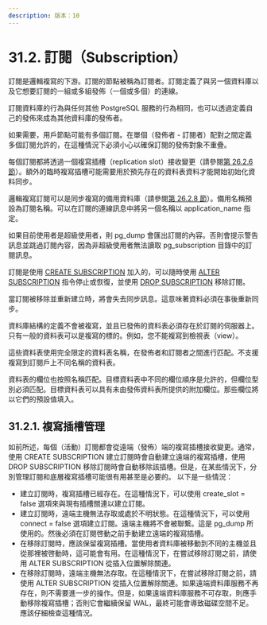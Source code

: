 ```yaml
---
description: 版本：10
---
```


# 31.2. 訂閱（Subscription）

訂閱是邏輯複寫的下游。訂閱的節點被稱為訂閱者。訂閱定義了與另一個資料庫以及它想要訂閱的一組或多組發佈（一個或多個）的連線。

訂閱資料庫的行為與任何其他 PostgreSQL 服務的行為相同，也可以透過定義自己的發佈來成為其他資料庫的發佈者。

如果需要，用戶節點可能有多個訂閱。在單個（發佈者 - 訂閱者）配對之間定義多個訂閱允許的，在這種情況下必須小心以確保訂閱的發佈對象不重疊。

每個訂閱都將透過一個複寫插槽（replication slot）接收變更（請參閱[第 26.2.6 節](../high-availability-load-balancing-and-replication/26.2.-log-shipping-standby-servers.md#26-2-6-replication-slots)）。額外的臨時複寫插槽可能需要用於預先存在的資料表資料才能開始初始化資料同步。

邏輯複寫訂閱可以是同步複寫的備用資料庫（請參閱[第 26.2.8 節](../high-availability-load-balancing-and-replication/26.2.-log-shipping-standby-servers.md#26-2-8-synchronous-replication)）。備用名稱預設為訂閱名稱。可以在訂閱的連線訊息中將另一個名稱以 application\_name 指定。

如果目前使用者是超級使用者，則 pg\_dump 會匯出訂閱的內容。否則會提示警告訊息並跳過訂閱內容，因為非超級使用者無法讀取 pg\_subscription 目錄中的訂閱訊息。

訂閱是使用 [CREATE SUBSCRIPTION](../../reference/sql-commands/create-subscription.md) 加入的，可以隨時使用 [ALTER SUBSCRIPTION](../../reference/sql-commands/alter-subscription.md) 指令停止或恢復，並使用 [DROP SUBSCRIPTION](../../reference/sql-commands/drop-subscription.md) 移除訂閱。

當訂閱被移除並重新建立時，將會失去同步訊息。這意味著資料必須在事後重新同步。

資料庫結構的定義不會被複寫，並且已發佈的資料表必須存在於訂閱的伺服器上。只有一般的資料表可以是複寫的標的。例如，您不能複寫到檢視表（view）。

這些資料表使用完全限定的資料表名稱，在發佈者和訂閱者之間進行匹配。不支援複寫到訂閱戶上不同名稱的資料表。

資料表的欄位也按照名稱匹配。目標資料表中不同的欄位順序是允許的，但欄位型別必須匹配。目標資料表可以具有未由發佈資料表所提供的附加欄位。那些欄位將以它們的預設值填入。

## 31.2.1. 複寫插槽管理

如前所述，每個（活動）訂閱都會從遠端（發佈）端的複寫插槽接收變更。通常，使用 CREATE SUBSCRIPTION 建立訂閱時會自動建立遠端的複寫插槽，使用 DROP SUBSCRIPTION 移除訂閱時會自動移除該插槽。但是，在某些情況下，分別管理訂閱和底層複寫插槽可能很有用甚至是必要的。 以下是一些情況：

* 建立訂閱時，複寫插槽已經存在。在這種情況下，可以使用 create\_slot = false 選項來與現有插槽關連以建立訂閱。
* 建立訂閱時，遠端主機無法存取或處於不明狀態。在這種情況下，可以使用 connect = false 選項建立訂閱。遠端主機將不會被聯繫。這是 pg\_dump 所使用的。然後必須在訂閱啓動之前手動建立遠端的複寫插槽。
* 在移除訂閱時，應該保留複寫插槽。當使用者資料庫被移動到不同的主機並且從那裡被啓動時，這可能會有用。在這種情況下，在嘗試移除訂閱之前，請使用 ALTER SUBSCRIPTION 從插入位置解除關連。
* 在移除訂閱時，遠端主機無法存取。在這種情況下，在嘗試移除訂閱之前，請使用 ALTER SUBSCRIPTION 從插入位置解除關連。如果遠端資料庫服務不再存在，則不需要進一步的操作。但是，如果遠端資料庫服務不可存取，則應手動移除複寫插槽；否則它會繼續保留 WAL，最終可能會導致磁碟空間不足。應該仔細檢查這種情況。

